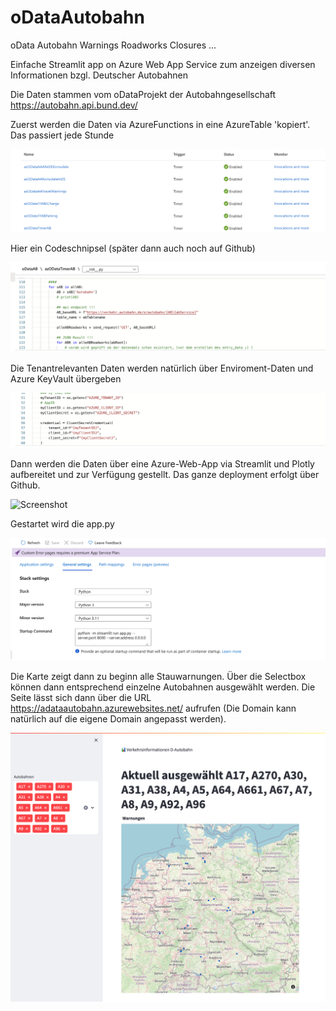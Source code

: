 # oDataAutobahn
oData Autobahn Warnings Roadworks Closures ...

Einfache Streamlit app on Azure Web App Service zum anzeigen diversen Informationen bzgl. Deutscher Autobahnen

Die Daten stammen vom oDataProjekt der Autobahngesellschaft
https://autobahn.api.bund.dev/

Zuerst werden die Daten via AzureFunctions in eine AzureTable 'kopiert'. Das passiert jede Stunde

![Screenshot](AzureFunctions.png)

Hier ein Codeschnipsel (später dann auch noch auf Github)

![Screenshot](AzureFuncCode.png)

Die Tenantrelevanten Daten werden natürlich über Enviroment-Daten und Azure KeyVault übergeben

![Screenshot](AzureKeyVault.png)

Dann werden die Daten über eine Azure-Web-App via Streamlit und Plotly aufbereitet und zur Verfügung gestellt.
Das ganze deployment erfolgt über Github.

![Screenshot](AzureWebAp.png)

Gestartet wird die app.py

![Screenshot](AzureStartup.png)

Die Karte zeigt dann zu beginn alle Stauwarnungen. Über die Selectbox können dann entsprechend einzelne Autobahnen ausgewählt werden. Die Seite lässt sich dann über die URL https://adataautobahn.azurewebsites.net/ aufrufen (Die Domain kann natürlich auf die eigene Domain angepasst werden).

![Screenshot](AzureWebResult.png)
